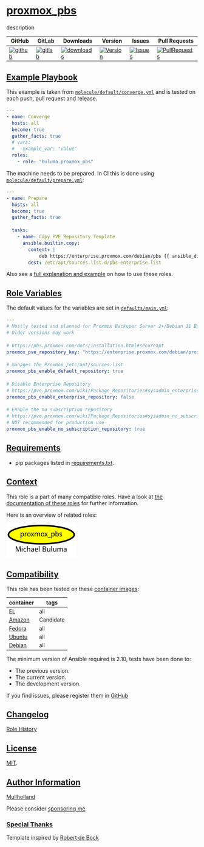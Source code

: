 # [proxmox_pbs](#proxmox_pbs)

description

|GitHub|GitLab|Downloads|Version|Issues|Pull Requests|
|------|------|-------|-------|------|-------------|
|[![github](https://github.com/buluma/ansible-role-proxmox_pbs/workflows/Ansible%20Molecule/badge.svg)](https://github.com/buluma/ansible-role-proxmox_pbs/actions)|[![gitlab](https://gitlab.com/shadowwalker/ansible-role-proxmox_pbs/badges/master/pipeline.svg)](https://gitlab.com/shadowwalker/ansible-role-proxmox_pbs)|[![downloads](https://img.shields.io/ansible/role/d/)](https://galaxy.ansible.com/buluma/proxmox_pbs)|[![Version](https://img.shields.io/github/release/buluma/ansible-role-proxmox_pbs.svg)](https://github.com/buluma/ansible-role-proxmox_pbs/releases/)|[![Issues](https://img.shields.io/github/issues/buluma/ansible-role-proxmox_pbs.svg)](https://github.com/buluma/ansible-role-proxmox_pbs/issues/)|[![PullRequests](https://img.shields.io/github/issues-pr-closed-raw/buluma/ansible-role-proxmox_pbs.svg)](https://github.com/buluma/ansible-role-proxmox_pbs/pulls/)|

## [Example Playbook](#example-playbook)

This example is taken from [`molecule/default/converge.yml`](https://github.com/buluma/ansible-role-proxmox_pbs/blob/master/molecule/default/converge.yml) and is tested on each push, pull request and release.

```yaml
---
- name: Converge
  hosts: all
  become: true
  gather_facts: true
  # vars:
  #   example_var: "value"
  roles:
    - role: "buluma.proxmox_pbs"
```

The machine needs to be prepared. In CI this is done using [`molecule/default/prepare.yml`](https://github.com/buluma/ansible-role-proxmox_pbs/blob/master/molecule/default/prepare.yml):

```yaml
---
- name: Prepare
  hosts: all
  become: true
  gather_facts: true

  tasks:
    - name: Copy PVE Repository Template
      ansible.builtin.copy:
        content: |
            deb https://enterprise.proxmox.com/debian/pbs {{ ansible_distribution_release }} pbs-enterprise
        dest: /etc/apt/sources.list.d/pbs-enterprise.list
```

Also see a [full explanation and example](https://buluma.github.io/how-to-use-these-roles.html) on how to use these roles.

## [Role Variables](#role-variables)

The default values for the variables are set in [`defaults/main.yml`](https://github.com/buluma/ansible-role-proxmox_pbs/blob/master/defaults/main.yml):

```yaml
---
# Mostly tested and planned for Proxmox Backuper Server 2+/Debian 11 Bullseye
# Older versions may work

# https://pbs.proxmox.com/docs/installation.html#secureapt
proxmox_pve_repository_key: "https://enterprise.proxmox.com/debian/proxmox-release-bullseye.gpg"

# manages the Proxmox /etc/apt/sources.list
proxmox_pbs_enable_default_repository: true

# Disable Enterprise Repository
# https://pve.proxmox.com/wiki/Package_Repositories#sysadmin_enterprise_repo
proxmox_pbs_enable_enterprise_repository: false

# Enable the no subscription repository
# https://pve.proxmox.com/wiki/Package_Repositories#sysadmin_no_subscription_repo
# NOT recommended for production use
proxmox_pbs_enable_no_subscription_repository: true
```

## [Requirements](#requirements)

- pip packages listed in [requirements.txt](https://github.com/buluma/ansible-role-proxmox_pbs/blob/master/requirements.txt).


## [Context](#context)

This role is a part of many compatible roles. Have a look at [the documentation of these roles](https://buluma.github.io/) for further information.

Here is an overview of related roles:

![dependencies](https://raw.githubusercontent.com/buluma/ansible-role-proxmox_pbs/png/requirements.png "Dependencies")

## [Compatibility](#compatibility)

This role has been tested on these [container images](https://hub.docker.com/u/buluma):

|container|tags|
|---------|----|
|[EL](https://hub.docker.com/repository/docker/buluma/enterpriselinux/general)|all|
|[Amazon](https://hub.docker.com/repository/docker/buluma/amazonlinux/general)|Candidate|
|[Fedora](https://hub.docker.com/repository/docker/buluma/fedora/general)|all|
|[Ubuntu](https://hub.docker.com/repository/docker/buluma/ubuntu/general)|all|
|[Debian](https://hub.docker.com/repository/docker/buluma/debian/general)|all|

The minimum version of Ansible required is 2.10, tests have been done to:

- The previous version.
- The current version.
- The development version.

If you find issues, please register them in [GitHub](https://github.com/buluma/ansible-role-proxmox_pbs/issues)

## [Changelog](#changelog)

[Role History](https://github.com/buluma/ansible-role-proxmox_pbs/blob/master/CHANGELOG.md)

## [License](#license)

[MIT](https://github.com/buluma/ansible-role-proxmox_pbs/blob/master/LICENSE).

## [Author Information](#author-information)

[Mullholland](https://buluma.github.io/)

Please consider [sponsoring me](https://github.com/sponsors/buluma).

### [Special Thanks](#special-thanks)

Template inspired by [Robert de Bock](https://github.com/robertdebock)
